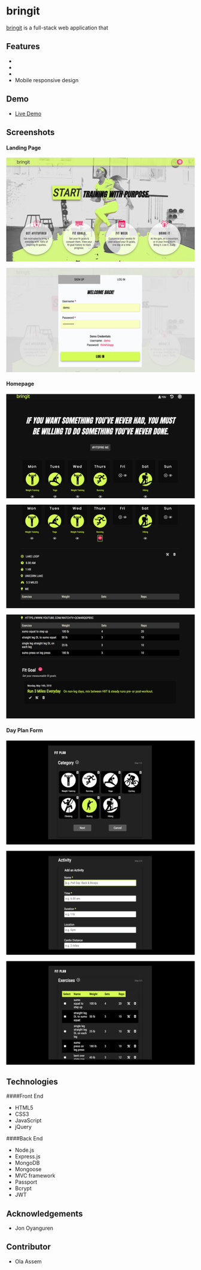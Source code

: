 # bringit

[bringit](https://blooming-brushlands-53874.herokuapp.com/index.html) is a full-stack web application that  



## Features
* 
* 
* 
* Mobile responsive design



## Demo

- [Live Demo](https://blooming-brushlands-53874.herokuapp.com/index.html)



## Screenshots

#### Landing Page

![landing page](screenshots/1landing.png)

![register & login modal](screenshots/2login.png)



#### Homepage

![homepage](screenshots/3home.png)

![fit week dayplan](screenshots/4dayplan.png)

![fitgoal](screenshots/5fitgoal.png)


#### Day Plan Form

![step 1 - categories](screenshots/6dayplanform.png)

![step 1 - activity](screenshots/6dayplanform2.png)

![step 3 - exercises](screenshots/6dayplanform3.png)



## Technologies

####Front End

* HTML5
* CSS3
* JavaScript
* jQuery


####Back End

* Node.js
* Express.js
* MongoDB
* Mongoose
* MVC framework
* Passport
* Bcrypt
* JWT


## Acknowledgements

* Jon Oyanguren


## Contributor

* Ola Assem
